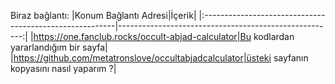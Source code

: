 Biraz bağlantı:
|Konum Bağlantı Adresi|İçerik|
|:--------------------------------------------------------|------------------------------------------------------:|
|https://one.fanclub.rocks/occult-abjad-calculator|Bu kodlardan yararlandığım bir sayfa|
|https://github.com/metatronslove/occultabjadcalculator|üsteki sayfanın kopyasını nasıl yaparım ?|
